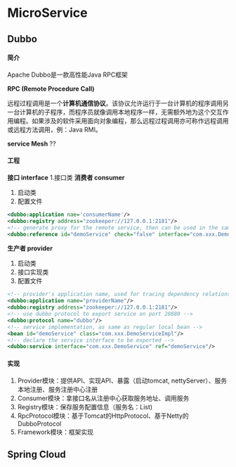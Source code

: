 # MicroService

## Dubbo

#### 简介

Apache Dubbo是一款高性能Java RPC框架

**RPC (Remote Procedure Call)**

远程过程调用是一个**计算机通信协议**。该协议允许运行于一台计算机的程序调用另一台计算机的子程序，而程序员就像调用本地程序一样，无需额外地为这个交互作用编程。如果涉及的软件采用面向对象编程，那么远程过程调用亦可称作远程调用或远程方法调用，例：Java RMI。

**service Mesh**
??

#### 工程

**接口 interface**
1.接口类
**消费者 consumer**
1. 启动类
2. 配置文件
```xml
<dubbo:application nae='consumerName'/>
<dubbo:registry address="zookeeper://127.0.0.1:2181"/>
<!-- generate proxy for the remote service, then can be used in the same way as local interface -->
<dubbo:reference id="demoService" check="false" interface="com.xxx.DemoService"/>
```

**生产者 provider**
1. 启动类
2. 接口实现类
3. 配置文件
```xml
<!-- provider's application name, used for tracing dependency relationship -->
<dubbo:application name="providerName"/>
<dubbo:registry address="zookeeper://127.0.0.1:2181"/>
<!-- use dubbo protocol to export service on port 20880 -->
<dubbo:protocol name="dubbo"/>
<!-- service implementation, as same as regular local bean -->
<bean id="demoService" class="com.xxx.DemoServiceImpl"/>
<!-- declare the service interface to be exported -->
<dubbo:service interface="com.xxx.DemoService" ref="demoService"/>
```

#### 实现
1. Provider模块：提供API、实现API、暴露（启动tomcat, nettyServer）、服务本地注册、服务注册中心注册
2. Consumer模块：拿接口名从注册中心获取服务地址、调用服务
3. Registry模块：保存服务配置信息（服务名：List<URL>)
4. RpcProtocol模块：基于Tomcat的HttpProtocol、基于Netty的DubboProtocol
5. Framework模块：框架实现

## Spring Cloud
